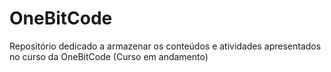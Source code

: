 # OneBitCode
Repositório dedicado a armazenar os conteúdos e atividades apresentados no curso da OneBitCode (Curso em andamento)
